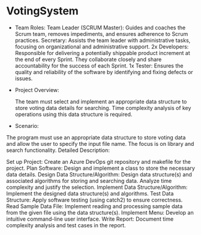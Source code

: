 # VotingSystem

- Team Roles:
  Team Leader (SCRUM Master): Guides and coaches the Scrum team, removes impediments, and ensures adherence to Scrum practices.
  Secretary: Assists the team leader with administrative tasks, focusing on organizational and administrative support.
  2x Developers: Responsible for delivering a potentially shippable product increment at the end of every Sprint. They collaborate closely and share accountability for the success of each Sprint.
  1x Tester: Ensures the quality and reliability of the software by identifying and fixing defects or issues.
- Project Overview:

  The team must select and implement an appropriate data structure to store voting data details for searching.
  Time complexity analysis of key operations using this data structure is required.
- Scenario:

The program must use an appropriate data structure to store voting data and allow the user to specify the input file name. The focus is on library and search functionality.
Detailed Description:

Set up Project: Create an Azure DevOps git repository and makefile for the project.
Plan Software: Design and implement a class to store the necessary data details.
Design Data Structure/Algorithm: Design data structure(s) and associated algorithms for storing and searching data. Analyze time complexity and justify the selection.
Implement Data Structure/Algorithm: Implement the designed data structure(s) and algorithms.
Test Data Structure: Apply software testing (using catch2) to ensure correctness.
Read Sample Data File: Implement reading and processing sample data from the given file using the data structure(s).
Implement Menu: Develop an intuitive command-line user interface.
Write Report: Document time complexity analysis and test cases in the report.

